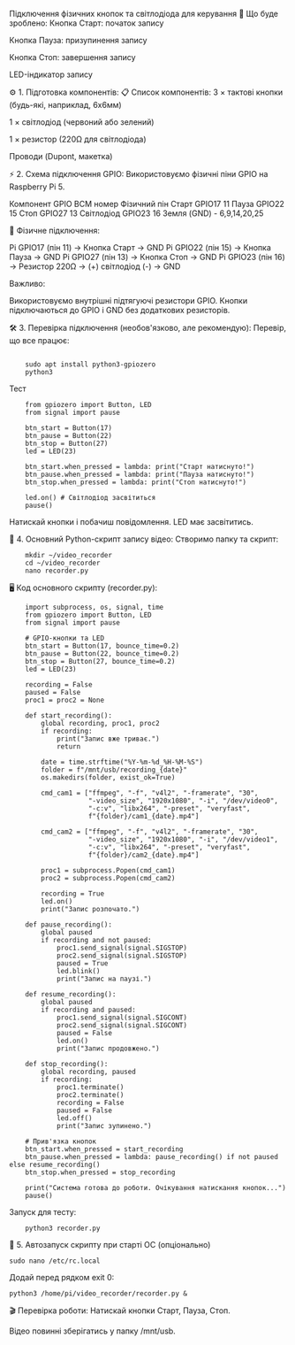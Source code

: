 Підключення фізичних кнопок та світлодіода для керування
📌 Що буде зроблено:
Кнопка Старт: початок запису

Кнопка Пауза: призупинення запису

Кнопка Стоп: завершення запису

LED-індикатор запису

⚙️ 1. Підготовка компонентів:
📋 Список компонентів:
3 × тактові кнопки (будь-які, наприклад, 6х6мм)

1 × світлодіод (червоний або зелений)

1 × резистор (220Ω для світлодіода)

Проводи (Dupont, макетка)

⚡ 2. Схема підключення GPIO:
Використовуємо фізичні піни GPIO на Raspberry Pi 5.

Компонент	GPIO BCM номер	Фізичний пін
Старт	GPIO17	11
Пауза	GPIO22	15
Стоп	GPIO27	13
Світлодіод	GPIO23	16
Земля (GND)	-	6,9,14,20,25

🎯 Фізичне підключення:

Pi GPIO17 (пін 11) → Кнопка Старт → GND
Pi GPIO22 (пін 15) → Кнопка Пауза → GND
Pi GPIO27 (пін 13) → Кнопка Стоп → GND
Pi GPIO23 (пін 16) → Резистор 220Ω → (+) світлодіод (-) → GND

Важливо:

Використовуємо внутрішні підтягуючі резистори GPIO.
Кнопки підключаються до GPIO і GND без додаткових резисторів.

🛠️ 3. Перевірка підключення (необов'язково, але рекомендую):
Перевір, що все працює:

```

    sudo apt install python3-gpiozero
    python3 
```

Тест 

```
    from gpiozero import Button, LED
    from signal import pause
    
    btn_start = Button(17)
    btn_pause = Button(22)
    btn_stop = Button(27)
    led = LED(23)
    
    btn_start.when_pressed = lambda: print("Старт натиснуто!")
    btn_pause.when_pressed = lambda: print("Пауза натиснуто!")
    btn_stop.when_pressed = lambda: print("Стоп натиснуто!")
    
    led.on() # Світлодіод засвітиться
    pause()
```
Натискай кнопки і побачиш повідомлення.
LED має засвітитись.

📜 4. Основний Python-скрипт запису відео:
Створимо папку та скрипт:

```
    mkdir ~/video_recorder
    cd ~/video_recorder
    nano recorder.py
```

🖥️ Код основного скрипту (recorder.py):

```
    import subprocess, os, signal, time
    from gpiozero import Button, LED
    from signal import pause
    
    # GPIO-кнопки та LED
    btn_start = Button(17, bounce_time=0.2)
    btn_pause = Button(22, bounce_time=0.2)
    btn_stop = Button(27, bounce_time=0.2)
    led = LED(23)
    
    recording = False
    paused = False
    proc1 = proc2 = None
    
    def start_recording():
        global recording, proc1, proc2
        if recording:
            print("Запис вже триває.")
            return
    
        date = time.strftime("%Y-%m-%d_%H-%M-%S")
        folder = f"/mnt/usb/recording_{date}"
        os.makedirs(folder, exist_ok=True)
    
        cmd_cam1 = ["ffmpeg", "-f", "v4l2", "-framerate", "30",
                    "-video_size", "1920x1080", "-i", "/dev/video0",
                    "-c:v", "libx264", "-preset", "veryfast",
                    f"{folder}/cam1_{date}.mp4"]
    
        cmd_cam2 = ["ffmpeg", "-f", "v4l2", "-framerate", "30",
                    "-video_size", "1920x1080", "-i", "/dev/video1",
                    "-c:v", "libx264", "-preset", "veryfast",
                    f"{folder}/cam2_{date}.mp4"]
    
        proc1 = subprocess.Popen(cmd_cam1)
        proc2 = subprocess.Popen(cmd_cam2)
    
        recording = True
        led.on()
        print("Запис розпочато.")
    
    def pause_recording():
        global paused
        if recording and not paused:
            proc1.send_signal(signal.SIGSTOP)
            proc2.send_signal(signal.SIGSTOP)
            paused = True
            led.blink()
            print("Запис на паузі.")
    
    def resume_recording():
        global paused
        if recording and paused:
            proc1.send_signal(signal.SIGCONT)
            proc2.send_signal(signal.SIGCONT)
            paused = False
            led.on()
            print("Запис продовжено.")
    
    def stop_recording():
        global recording, paused
        if recording:
            proc1.terminate()
            proc2.terminate()
            recording = False
            paused = False
            led.off()
            print("Запис зупинено.")
    
    # Прив'язка кнопок
    btn_start.when_pressed = start_recording
    btn_pause.when_pressed = lambda: pause_recording() if not paused else resume_recording()
    btn_stop.when_pressed = stop_recording
    
    print("Система готова до роботи. Очікування натискання кнопок...")
    pause()

```

Запуск для тесту:
```
    python3 recorder.py
```

🚀 5. Автозапуск скрипту при старті ОС (опціонально)

```sudo nano /etc/rc.local```

Додай перед рядком exit 0:

```python3 /home/pi/video_recorder/recorder.py &```

🎬 Перевірка роботи:
Натискай кнопки Старт, Пауза, Стоп.

Відео повинні зберігатись у папку /mnt/usb.
